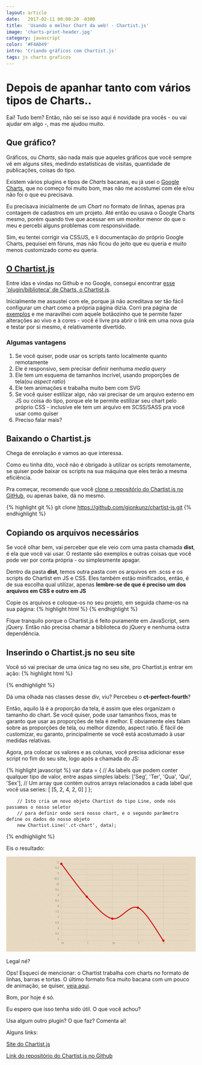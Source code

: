 ```yaml
---
layout: article
date:   2017-02-11 00:00:20 -0300
title:  'Usando o melhor Chart da web! - Chartist.js'
image: 'charts-print-header.jpg'
category: javascript
color: '#F4AD49'
intro: 'Criando gráficos com Chartist.js'
tags: js charts graficos
---
```


# Depois de apanhar tanto com vários tipos de Charts..
Eaí! Tudo bem?
Então, não sei se isso aqui é novidade pra vocês - ou vai ajudar em algo -, mas me ajudou muito.

## Que gráfico?
Gráficos, ou *Charts*, são nada mais que aqueles gráficos que vocẽ sempre vê em alguns sites, medindo estatísticas de visitas, quantidade de publicações, coisas do tipo. 

Existem vários plugins e tipos de *Charts* bacanas, eu já usei o [Google Charts](https://developers.google.com/chart/), que no começo foi muito bom, mas não me acostumei com ele e/ou não foi o que eu precisava.

Eu precisava inicialmente de um *Chart* no formato de linhas, apenas pra contagem de cadastros em um projeto. Até então eu usava o Google Charts mesmo, porém quando tive que acessar em um monitor menor do que o meu e percebi alguns problemas com responsividade.

Sim, eu tentei corrigir via CSS/JS, e li documentação do próprio Google Charts, pequisei em fóruns, mas não ficou do jeito que eu queria e muito menos customizado como eu queria.

## [O Chartist.js](http://gionkunz.github.io/chartist-js/)
Entre idas e vindas no Github e no Google, consegui encontrar [esse 'plugin/biblioteca' de Charts, o Chartist.js](http://gionkunz.github.io/chartist-js/).

Inicialmente me assustei com ele, porque já não acreditava ser tão fácil configurar um chart como a própria página dizia. Corri pra página de [exemplos](http://gionkunz.github.io/chartist-js/examples.html) e me maravilhei com aquele botãozinho que te permite fazer alterações ao vivo e à cores - você é livre pra abrir o link em uma nova guia e testar por si mesmo, é relativamente divertido.

### Algumas vantagens
1. Se você quiser, pode usar os scripts tanto localmente quanto remotamente
1. Ele é responsivo, sem precisar definir nenhuma *media query*
1. Ele tem um esquema de tamanhos incrível, usando proporções de tela(ou *aspect ratio*)
1. Ele tem animações e trabalha muito bem com SVG
1. Se você quiser estilizar algo, não vai precisar de um arquivo externo em JS ou coisa do tipo, porque ele te permite estilizar seu chart pelo próprio CSS - inclusive ele tem um arquivo em SCSS/SASS pra você usar como quiser
1. Preciso falar mais?

## Baixando o Chartist.js
Chega de enrolação e vamos ao que interessa.

Como eu tinha dito, você não é obrigado à utilizar os scripts remotamente, se quiser pode baixar os scripts na sua máquina que eles terão a mesma eficiência. 

Pra começar, recomendo que você [clone o repositório do Chartist.js no GitHub](https://github.com/gionkunz/chartist-js), ou apenas baixe, dá no mesmo.

{% highlight git %}
	git clone https://github.com/gionkunz/chartist-js.git
{% endhighlight %}

## Copiando os arquivos necessários
Se você olhar bem, vai perceber que ele veio com uma pasta chamada __dist__, é ela que você vai usar. O restante são exemplos e outras coisas que você pode ver por conta própria - ou simplesmente apagar.

Dentro da pasta __dist__, temos outra pasta com os arquivos em .scss e os scripts do Chartist em JS e CSS. Eles também estão minificados, então, é de sua escolha qual utilizar, apenas __lembre-se de que é preciso um dos arquivos em CSS e outro em JS__

Copie os arquivos e coloque-os no seu projeto, em seguida chame-os na sua página:
{% highlight html %}
	<html>
		<head>
			<title>Título</title>
			<!-- link do chartist.css aqui -->
		</head>
		<body>
			<!-- conteúdo do seu site -->
			<!-- link do chartist.js aqui, ele precisa ficar no fim da página -->
		</body>
	</html>
{% endhighlight %}

Fique tranquilo porque o Chartist.js é feito puramente em JavaScript, sem jQuery. Então não precisa chamar a biblioteca do jQuery e nenhuma outra dependência.

## Inserindo o Chartist.js no seu site
Você só vai precisar de uma única tag no seu site, pro Chartist.js entrar em ação:
{% highlight html %}
	<div class="ct-chart ct-perfect-fourth"></div>
{% endhighlight %}

Dá uma olhada nas classes desse div, viu? Percebeu o __ct-perfect-fourth__?


Então, aquilo lá é a proporção da tela, é assim que eles organizam o tamanho do chart. 
Se você quiser, pode usar tamanhos fixos, mas te garanto que usar as proporções de tela é melhor. E obviamente eles falam sobre as proporções de tela, ou melhor dizendo, aspect ratio. É fácil de customizar, eu garanto, principalmente se você está acostumado à usar medidas relativas.

Agora, pra colocar os valores e as colunas, você precisa adicionar esse script no fim do seu site, logo após a chamada do JS:

{% highlight javascript %}
		var data = {
		  // As labels que podem conter qualquer tipo de valor, entre aspas simples
		  labels: ['Seg', 'Ter', 'Qua', 'Qui', 'Sex'],
		  // Um array que contém outros arrays relacionados a cada label que você usa
		  series: [
		    [5, 2, 4, 2, 0]
		  ]
		};

		// Isto cria um novo objeto Chartist do tipo Line, onde nós passamos o nosso seletor
		// para definir onde será nosso chart, e o segundo parâmetro define os dados do nosso objeto
		new Chartist.Line('.ct-chart', data);
{% endhighlight %}

Eis o resultado:

![Resultado do Line Charts](/assets/img/charts-print.jpg)

Legal né?

Ops! Esqueci de mencionar: o Chartist trabalha com charts no formato de linhas, barras e tortas. O último formato fica muito bacana com um pouco de animação, se quiser, [veja aqui](http://gionkunz.github.io/chartist-js/examples.html#example-donut-animation).

Bom, por hoje é só.

Eu espero que isso tenha sido útil. O que você achou?

Usa algum outro plugin? O que faz? Comenta aí!

Alguns links:

[Site do Chartist.js](http://gionkunz.github.io/chartist-js)

[Link do repositório do Chartist.js no Github](https://github.com/gionkunz/chartist-js)